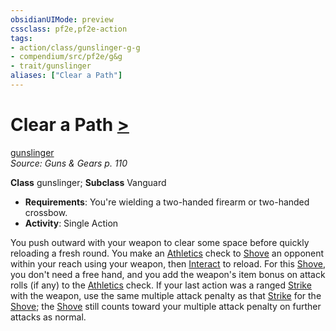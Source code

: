 ```yaml
---
obsidianUIMode: preview
cssclass: pf2e,pf2e-action
tags:
- action/class/gunslinger-g-g
- compendium/src/pf2e/g&g
- trait/gunslinger
aliases: ["Clear a Path"]
---
```

# Clear a Path [>](../core-rulebook/chapter-9-playing-the-game.md#Actions "Single Action")
[gunslinger](../traits/gunslinger-g-g.md)  
*Source: Guns & Gears p. 110*  

**Class** gunslinger; **Subclass** Vanguard
- **Requirements**: You're wielding a two-handed firearm or two-handed crossbow.
- **Activity**: Single Action

You push outward with your weapon to clear some space before quickly reloading a fresh round. You make an [Athletics](../../Compendium/skills.md#Athletics) check to [Shove](shove.md) an opponent within your reach using your weapon, then [Interact](interact.md) to reload. For this [Shove](shove.md), you don't need a free hand, and you add the weapon's item bonus on attack rolls (if any) to the [Athletics](../../Compendium/skills.md#Athletics) check. If your last action was a ranged [Strike](strike.md) with the weapon, use the same multiple attack penalty as that [Strike](strike.md) for the [Shove](shove.md); the [Shove](shove.md) still counts toward your multiple attack penalty on further attacks as normal.